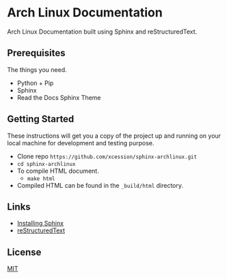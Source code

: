 # Arch Linux Documentation
Arch Linux Documentation built using Sphinx and reStructuredText.

## Prerequisites
The things you need.

* Python + Pip
* Sphinx
* Read the Docs Sphinx Theme

## Getting Started
These instructions will get you a copy of the project up and running on your local machine for development and testing purpose.

* Clone repo `https://github.com/xcession/sphinx-archlinux.git`
* `cd sphinx-archlinux`
* To compile HTML document.
  * `make html`
* Compiled HTML can be found in the `_build/html` directory.

## Links
* [Installing Sphinx](https://www.sphinx-doc.org/en/master/usage/installation.html)
* [reStructuredText](https://www.sphinx-doc.org/en/master/usage/restructuredtext/index.html)

## License
[MIT](/LICENSE)
